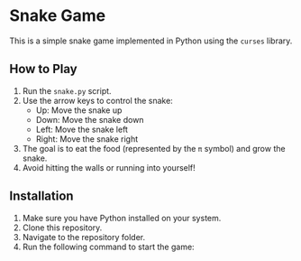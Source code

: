 # Snake Game

This is a simple snake game implemented in Python using the `curses` library.

## How to Play

1. Run the `snake.py` script.
2. Use the arrow keys to control the snake:
   - Up: Move the snake up
   - Down: Move the snake down
   - Left: Move the snake left
   - Right: Move the snake right
3. The goal is to eat the food (represented by the `π` symbol) and grow the snake.
4. Avoid hitting the walls or running into yourself!

## Installation

1. Make sure you have Python installed on your system.
2. Clone this repository.
3. Navigate to the repository folder.
4. Run the following command to start the game:

